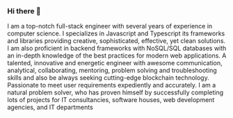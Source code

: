 ### Hi there 👋

I am a top-notch full-stack engineer with several years of experience in computer science. 
I specializes in Javascript and Typescript its frameworks and libraries providing creative, sophisticated, effective, yet clean solutions.
I am also proficient in backend frameworks with NoSQL/SQL databases with an in-depth knowledge of the best practices for modern web applications.
A talented, innovative and energetic engineer with awesome communication, analytical, collaborating, mentoring, problem solving and troubleshooting skills and also be always seeking cutting-edge blockchain technology.
Passionate to meet user requirements expediently and accurately.
I am a natural problem solver, who has proven himself by successfully completing lots of projects for IT consultancies, software houses, web development agencies, and IT departments
